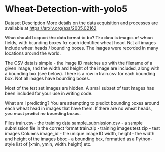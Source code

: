 # Wheat-Detection-with-yolo5
Dataset Description
More details on the data acquisition and processes are available at https://arxiv.org/abs/2005.02162

What should I expect the data format to be?
The data is images of wheat fields, with bounding boxes for each identified wheat head. Not all images include wheat heads / bounding boxes. The images were recorded in many locations around the world.

The CSV data is simple - the image ID matches up with the filename of a given image, and the width and height of the image are included, along with a bounding box (see below). There is a row in train.csv for each bounding box. Not all images have bounding boxes.

Most of the test set images are hidden. A small subset of test images has been included for your use in writing code.

What am I predicting?
You are attempting to predict bounding boxes around each wheat head in images that have them. If there are no wheat heads, you must predict no bounding boxes.

Files
train.csv - the training data
sample_submission.csv - a sample submission file in the correct format
train.zip - training images
test.zip - test images
Columns
image_id - the unique image ID
width, height - the width and height of the images
bbox - a bounding box, formatted as a Python-style list of [xmin, ymin, width, height]
etc.
